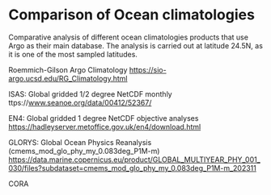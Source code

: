 # Comparison of Ocean climatologies

Comparative analysis of different ocean climatologies products that use Argo as their main database. 
The analysis is  carried out at latitude 24.5N, as it is one of the most sampled latitudes.

Roemmich-Gilson Argo Climatology
https://sio-argo.ucsd.edu/RG_Climatology.html

ISAS: Global gridded 1/2 degree NetCDF monthly
ttps://www.seanoe.org/data/00412/52367/

EN4:  Global gridded 1 degree NetCDF objective analyses 
https://hadleyserver.metoffice.gov.uk/en4/download.html


GLORYS: Global Ocean Physics Reanalysis (cmems_mod_glo_phy_my_0.083deg_P1M-m)
https://data.marine.copernicus.eu/product/GLOBAL_MULTIYEAR_PHY_001_030/files?subdataset=cmems_mod_glo_phy_my_0.083deg_P1M-m_202311

CORA